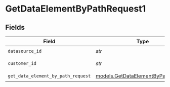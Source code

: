 # GetDataElementByPathRequest1


## Fields

| Field                                                                          | Type                                                                           | Required                                                                       | Description                                                                    |
| ------------------------------------------------------------------------------ | ------------------------------------------------------------------------------ | ------------------------------------------------------------------------------ | ------------------------------------------------------------------------------ |
| `datasource_id`                                                                | *str*                                                                          | :heavy_check_mark:                                                             | N/A                                                                            |
| `customer_id`                                                                  | *str*                                                                          | :heavy_check_mark:                                                             | Customer ID                                                                    |
| `get_data_element_by_path_request`                                             | [models.GetDataElementByPathRequest](../models/getdataelementbypathrequest.md) | :heavy_check_mark:                                                             | N/A                                                                            |